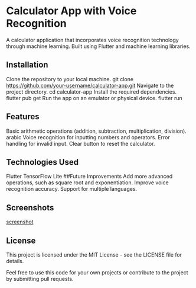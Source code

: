 # Calculator App with Voice Recognition
A calculator application that incorporates voice recognition technology through machine learning. Built using Flutter and machine learning libraries.

## Installation
Clone the repository to your local machine.
git clone https://github.com/your-username/calculator-app.git
Navigate to the project directory.
cd calculator-app
Install the required dependencies.
flutter pub get
Run the app on an emulator or physical device.
flutter run
## Features
Basic arithmetic operations (addition, subtraction, multiplication, division).
arabic Voice recognition for inputting numbers and operators.
Error handling for invalid input.
Clear button to reset the calculator.
## Technologies Used
Flutter
TensorFlow Lite
##Future Improvements
Add more advanced operations, such as square root and exponentiation.
Improve voice recognition accuracy.
Support for multiple languages.
## Screenshots
[screenshot](flutter_01.png)
## License
This project is licensed under the MIT License - see the LICENSE file for details.

Feel free to use this code for your own projects or contribute to the project by submitting pull requests.

